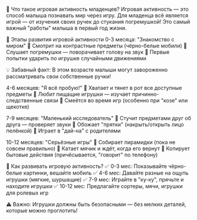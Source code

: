 🧸 Что такое игровая активность младенцев?
Игровая активность — это способ малыша познавать мир через игру. Для младенца всё является игрой — от изучения своих ручек до стукания погремушкой! Это самый важный "работы" малыша в первый год жизни.

🌟 Этапы развития игровой активности
0-3 месяца: "Знакомство с миром"
🔹 Смотрит на контрастные предметы (чёрно-белые мобили)
🔹 Слушает погремушки — поворачивает голову на звук
🔹 Первые попытки ударить по игрушке случайными движениями

💡 Забавный факт: В этом возрасте малыши могут завороженно рассматривать свои собственные ручки!

4-6 месяцев: "Я всё пробую!"
🔹 Хватает и тянет в рот все доступные предметы
🔹 Любит пищащие игрушки — изучает причинно-следственные связи
🔹 Смеётся во время игр (особенно при "козе" или щекотке)

7-9 месяцев: "Маленький исследователь"
🔹 Стучит предметами друг об друга — проверяет звуки
🔹 Обожает "прятки" (накрыть/открыть лицо пелёнкой)
🔹 Играет в "дай-на" с родителями

10-12 месяцев: "Серьёзные игры"
🔹 Собирает пирамидки (пока не совсем правильно)
🔹 Катает мячик и ждёт, когда его вернут
🔹 Копирует бытовые действия (причёсывается, "говорит" по телефону)

🎯 Как развивать игровую активность?
✅ 0-3 мес: Показывайте чёрно-белые картинки, вешайте мобиль
✅ 4-6 мес: Давайте разные на ощупь игрушки (мягкие, шуршащие)
✅ 7-9 мес: Играйте в "ку-ку", прячьте и находите игрушки
✅ 10-12 мес: Предлагайте сортеры, мячи, игрушки для ролевых игр

⚠️ Важно: Игрушки должны быть безопасными — без мелких деталей, которые можно проглотить!